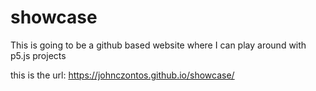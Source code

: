 # showcase
This is going to be a github based website where I can play around with p5.js projects

this is the url: https://johnczontos.github.io/showcase/

